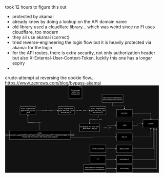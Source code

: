 took 12 hours to figure this out
- protected by akamai 
- already knew by doing a lookup on the API domain name
- old library used a cloudflare library... which was weird since no FI uses cloudflare, too modern
- they all use akamai (correct)
- tried reverse-engineering the login flow but it is heavily protected via akamai for the login
- for the API routes, there is extra security, not only authorization header but also X-External-User-Context-Token, luckily this one has a longer expiry
- 

crude-attempt at reversing the cookie flow... 
https://www.zenrows.com/blog/bypass-akamai
![Alt text](nbdb-login-flow.drawio.png)